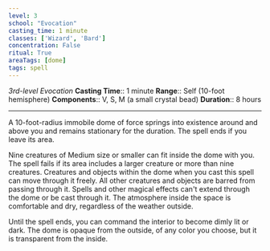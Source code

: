 ```yaml
---
level: 3
school: "Evocation"
casting_time: 1 minute
classes: ['Wizard', 'Bard']
concentration: False
ritual: True
areaTags: [dome]
tags: spell
---
```


_3rd-level Evocation_
**Casting Time**:: 1 minute
**Range**:: Self (10-foot hemisphere)
**Components**:: V, S, M (a small crystal bead)
**Duration**:: 8 hours

---

A 10-foot-radius immobile dome of force springs into existence around and above you and remains stationary for the duration. The spell ends if you leave its area.

Nine creatures of Medium size or smaller can fit inside the dome with you. The spell fails if its area includes a larger creature or more than nine creatures. Creatures and objects within the dome when you cast this spell can move through it freely. All other creatures and objects are barred from passing through it. Spells and other magical effects can't extend through the dome or be cast through it. The atmosphere inside the space is comfortable and dry, regardless of the weather outside.

Until the spell ends, you can command the interior to become dimly lit or dark. The dome is opaque from the outside, of any color you choose, but it is transparent from the inside.



